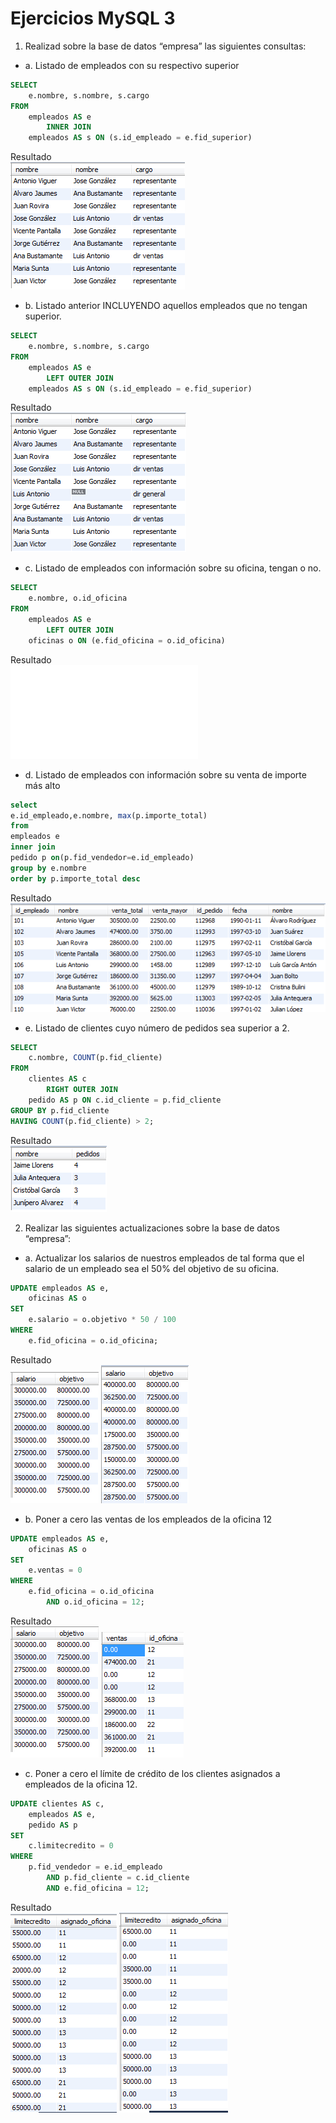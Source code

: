 # Ejercicios MySQL 3
1. Realizad sobre la base de datos “empresa” las siguientes consultas:
+ a. Listado de empleados con su respectivo superior
```sql
SELECT 
    e.nombre, s.nombre, s.cargo
FROM
    empleados AS e
        INNER JOIN
    empleados AS s ON (s.id_empleado = e.fid_superior)
```
Resultado<br> 
![Ejemplo resultado](images/result_1.a)

+ b. Listado anterior INCLUYENDO aquellos empleados que no tengan
superior.
```sql
SELECT 
    e.nombre, s.nombre, s.cargo
FROM
    empleados AS e
        LEFT OUTER JOIN
    empleados AS s ON (s.id_empleado = e.fid_superior)
```
Resultado<br> 
![Ejemplo resultado](images/result_1.b.PNG)

+ c. Listado de empleados con información sobre su oficina, tengan o no.
```sql
SELECT 
    e.nombre, o.id_oficina
FROM
    empleados AS e
        LEFT OUTER JOIN
    oficinas o ON (e.fid_oficina = o.id_oficina)
```
Resultado<br> 
![Ejemplo resultado](images/result_1.c)

+ d. Listado de empleados con información sobre su venta de importe más
alto
```sql
select
e.id_empleado,e.nombre, max(p.importe_total)
from 
empleados e
inner join
pedido p on(p.fid_vendedor=e.id_empleado)
group by e.nombre 
order by p.importe_total desc
```
Resultado<br> 
![Ejemplo resultado](images/result_1.d.PNG)

+ e. Listado de clientes cuyo número de pedidos sea superior a 2.
```sql
SELECT 
    c.nombre, COUNT(p.fid_cliente)
FROM
    clientes AS c
        RIGHT OUTER JOIN
    pedido AS p ON c.id_cliente = p.fid_cliente
GROUP BY p.fid_cliente
HAVING COUNT(p.fid_cliente) > 2;
```
Resultado<br> 
![Ejemplo resultado](images/result_1.e.PNG)

2. Realizar las siguientes actualizaciones sobre la base de datos “empresa”:
+ a. Actualizar los salarios de nuestros empleados de tal forma que el salario
de un empleado sea el 50% del objetivo de su oficina.
```sql
UPDATE empleados AS e,
    oficinas AS o 
SET 
    e.salario = o.objetivo * 50 / 100
WHERE
    e.fid_oficina = o.id_oficina;
```
Resultado<br> 
![Ejemplo resultado](images/result_2.a.antes.png)
![Ejemplo resultado](images/result_2.a.despues.png)

+ b. Poner a cero las ventas de los empleados de la oficina 12
```sql
UPDATE empleados AS e,
    oficinas AS o 
SET 
    e.ventas = 0
WHERE
    e.fid_oficina = o.id_oficina
        AND o.id_oficina = 12;
```
Resultado<br> 
![Ejemplo resultado](images/result_2.a.antes.png)
![Ejemplo resultado](images/result_2.b.despues.png)

+ c. Poner a cero el límite de crédito de los clientes asignados a empleados de la oficina 12.
```sql
UPDATE clientes AS c,
    empleados AS e,
    pedido AS p 
SET 
    c.limitecredito = 0
WHERE
    p.fid_vendedor = e.id_empleado
        AND p.fid_cliente = c.id_cliente
        AND e.fid_oficina = 12;
```
Resultado<br> 
![Ejemplo resultado](images/result_2.c.antes.png)
![Ejemplo resultado](images/result_2.c.despues.png)